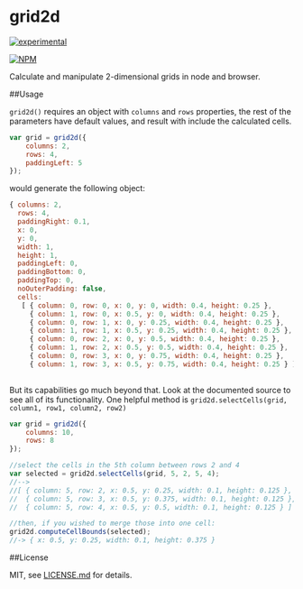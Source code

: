 # grid2d
[![experimental](http://badges.github.io/stability-badges/dist/experimental.svg)](http://github.com/badges/stability-badges)

[![NPM](https://nodei.co/npm/grid2d.png)](https://npmjs.org/package/change-keys)

Calculate and manipulate 2-dimensional grids in node and browser.




##Usage

`grid2d()` requires an object with `columns` and `rows` properties, the rest of the parameters have default values, and result with include the calculated cells.
```js
var grid = grid2d({
    columns: 2,
    rows: 4,
    paddingLeft: 5
});
```

would generate the following object:

```js
{ columns: 2,
  rows: 4,
  paddingRight: 0.1,
  x: 0,
  y: 0,
  width: 1,
  height: 1,
  paddingLeft: 0,
  paddingBottom: 0,
  paddingTop: 0,
  noOuterPadding: false,
  cells:
   [ { column: 0, row: 0, x: 0, y: 0, width: 0.4, height: 0.25 },
     { column: 1, row: 0, x: 0.5, y: 0, width: 0.4, height: 0.25 },
     { column: 0, row: 1, x: 0, y: 0.25, width: 0.4, height: 0.25 },
     { column: 1, row: 1, x: 0.5, y: 0.25, width: 0.4, height: 0.25 },
     { column: 0, row: 2, x: 0, y: 0.5, width: 0.4, height: 0.25 },
     { column: 1, row: 2, x: 0.5, y: 0.5, width: 0.4, height: 0.25 },
     { column: 0, row: 3, x: 0, y: 0.75, width: 0.4, height: 0.25 },
     { column: 1, row: 3, x: 0.5, y: 0.75, width: 0.4, height: 0.25 } ] }
     
```

But its capabilities go much beyond that. Look at the documented source to see all of its functionality. One helpful method is `grid2d.selectCells(grid, column1, row1, column2, row2)`

```js
var grid = grid2d({
    columns: 10,
    rows: 8
});

//select the cells in the 5th column between rows 2 and 4
var selected = grid2d.selectCells(grid, 5, 2, 5, 4);
//--> 
//[ { column: 5, row: 2, x: 0.5, y: 0.25, width: 0.1, height: 0.125 },
//  { column: 5, row: 3, x: 0.5, y: 0.375, width: 0.1, height: 0.125 },
//  { column: 5, row: 4, x: 0.5, y: 0.5, width: 0.1, height: 0.125 } ]

//then, if you wished to merge those into one cell:
grid2d.computeCellBounds(selected);
//-> { x: 0.5, y: 0.25, width: 0.1, height: 0.375 }
```




##License

MIT, see [LICENSE.md](http://github.com/hapticdata/change-keys/blob/master/LICENSE.md) for details.
